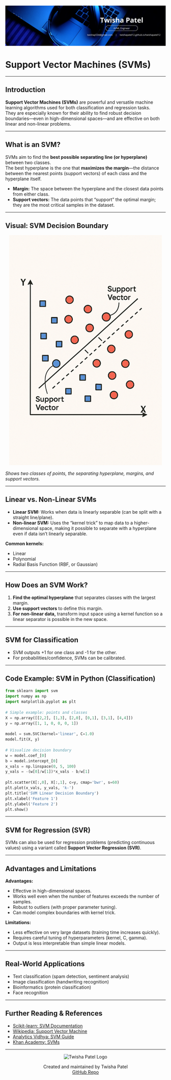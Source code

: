![Banner](https://github.com/twishapatel12/AI-ML-Journal/blob/main/assets/aiml-banner.png)

# Support Vector Machines (SVMs)

---

## Introduction

**Support Vector Machines (SVMs)** are powerful and versatile machine learning algorithms used for both classification and regression tasks.  
They are especially known for their ability to find robust decision boundaries—even in high-dimensional spaces—and are effective on both linear and non-linear problems.

---

## What is an SVM?

SVMs aim to find the **best possible separating line (or hyperplane)** between two classes.  
The best hyperplane is the one that **maximizes the margin**—the distance between the nearest points (support vectors) of each class and the hyperplane itself.

- **Margin:** The space between the hyperplane and the closest data points from either class.
- **Support vectors:** The data points that “support” the optimal margin; they are the most critical samples in the dataset.

---

## Visual: SVM Decision Boundary

<p align="center">
  <img src="https://github.com/twishapatel12/AI-ML-Journal/blob/main/assets/svm-decision-boundary.png" alt="SVM Decision Boundary" width="480"/>
</p>

*Shows two classes of points, the separating hyperplane, margins, and support vectors.*

---

## Linear vs. Non-Linear SVMs

- **Linear SVM:** Works when data is linearly separable (can be split with a straight line/plane).
- **Non-linear SVM:** Uses the “kernel trick” to map data to a higher-dimensional space, making it possible to separate with a hyperplane even if data isn’t linearly separable.

**Common kernels:**  
- Linear
- Polynomial
- Radial Basis Function (RBF, or Gaussian)

---

## How Does an SVM Work?

1. **Find the optimal hyperplane** that separates classes with the largest margin.
2. **Use support vectors** to define this margin.
3. **For non-linear data,** transform input space using a kernel function so a linear separator is possible in the new space.

---

## SVM for Classification

- SVM outputs +1 for one class and -1 for the other.
- For probabilities/confidence, SVMs can be calibrated.

---

## Code Example: SVM in Python (Classification)

```python
from sklearn import svm
import numpy as np
import matplotlib.pyplot as plt

# Simple example: points and classes
X = np.array([[2,2], [1,3], [2,0], [0,1], [3,1], [4,4]])
y = np.array([1, 1, 0, 0, 0, 1])

model = svm.SVC(kernel='linear', C=1.0)
model.fit(X, y)

# Visualize decision boundary
w = model.coef_[0]
b = model.intercept_[0]
x_vals = np.linspace(0, 5, 100)
y_vals = -(w[0]/w[1])*x_vals - b/w[1]

plt.scatter(X[:,0], X[:,1], c=y, cmap='bwr', s=60)
plt.plot(x_vals, y_vals, 'k-')
plt.title('SVM Linear Decision Boundary')
plt.xlabel('Feature 1')
plt.ylabel('Feature 2')
plt.show()
````

---

## SVM for Regression (SVR)

SVMs can also be used for regression problems (predicting continuous values) using a variant called **Support Vector Regression (SVR)**.

---

## Advantages and Limitations

**Advantages:**

* Effective in high-dimensional spaces.
* Works well even when the number of features exceeds the number of samples.
* Robust to outliers (with proper parameter tuning).
* Can model complex boundaries with kernel trick.

**Limitations:**

* Less effective on very large datasets (training time increases quickly).
* Requires careful tuning of hyperparameters (kernel, C, gamma).
* Output is less interpretable than simple linear models.

---

## Real-World Applications

* Text classification (spam detection, sentiment analysis)
* Image classification (handwriting recognition)
* Bioinformatics (protein classification)
* Face recognition

---

## Further Reading & References

* [Scikit-learn: SVM Documentation](https://scikit-learn.org/stable/modules/svm.html)
* [Wikipedia: Support Vector Machine](https://en.wikipedia.org/wiki/Support_vector_machine)
* [Analytics Vidhya: SVM Guide](https://www.analyticsvidhya.com/blog/2017/09/understaing-support-vector-machine-example-code/)
* [Khan Academy: SVMs](https://www.khanacademy.org/math/statistics-probability)

---

<p align="center">
  <img src="https://github.com/twishapatel12/AI-ML-Journal/blob/main/assets/twisha-patel-logo.png" alt="Twisha Patel Logo" width="80"/>
</p>
<p align="center">
  Created and maintained by Twisha Patel  
  <br>
  <a href="https://github.com/twishapatel12/AI-ML-Journal">GitHub Repo</a>
</p>